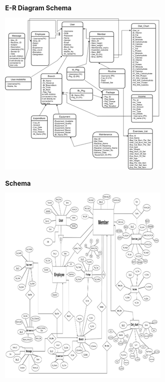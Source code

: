 ## E-R Diagram Schema

![E-R Diagram Schema](ER%20and%20Schema/E-R%20Diagram-Schema.jpg)

## Schema
<img src="ER%20and%20Schema/schema.png" alt="schema" height="600" width="1200">
